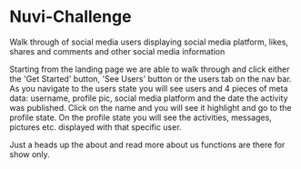 # Nuvi-Challenge
Walk through of social media users displaying social media platform, likes, shares and comments and other social media information

Starting from the landing page we are able to walk through and click either the 'Get Started' button, 'See Users' button 
or the users tab on the nav bar. As you navigate to the users state you will see users and 4 pieces of meta data: username, profile pic,
social media platform and the date the activity was published. Click on the name and you will see it highlight and go to the profile state.
On the profile state you will see the activities, messages, pictures etc. displayed with that specific user. 

Just a heads up the about and read more about us functions are there for show only.
